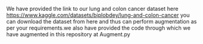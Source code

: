 We have provided the link to our lung and colon cancer dataset here https://www.kaggle.com/datasets/biplobdey/lung-and-colon-cancer
you can download the dataset from here and thus can perform augmentation as per your requirements.we also have provided the code through which we have augmented in this repository at Augment.py
